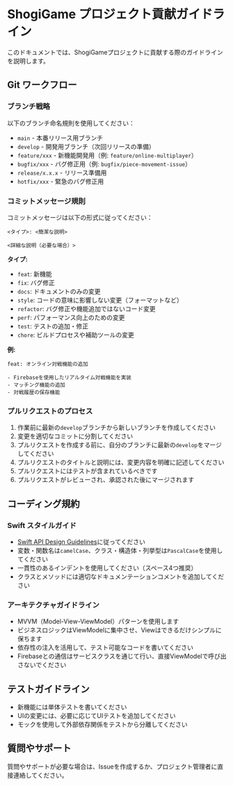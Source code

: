 # ShogiGame プロジェクト貢献ガイドライン

このドキュメントでは、ShogiGameプロジェクトに貢献する際のガイドラインを説明します。

## Git ワークフロー

### ブランチ戦略

以下のブランチ命名規則を使用してください：

- `main` - 本番リリース用ブランチ
- `develop` - 開発用ブランチ（次回リリースの準備）
- `feature/xxx` - 新機能開発用（例: `feature/online-multiplayer`）
- `bugfix/xxx` - バグ修正用（例: `bugfix/piece-movement-issue`）
- `release/x.x.x` - リリース準備用
- `hotfix/xxx` - 緊急のバグ修正用

### コミットメッセージ規則

コミットメッセージは以下の形式に従ってください：

```
<タイプ>: <簡潔な説明>

<詳細な説明（必要な場合）>
```

**タイプ:**
- `feat`: 新機能
- `fix`: バグ修正
- `docs`: ドキュメントのみの変更
- `style`: コードの意味に影響しない変更（フォーマットなど）
- `refactor`: バグ修正や機能追加ではないコード変更
- `perf`: パフォーマンス向上のための変更
- `test`: テストの追加・修正
- `chore`: ビルドプロセスや補助ツールの変更

**例:**
```
feat: オンライン対戦機能の追加

- Firebaseを使用したリアルタイム対戦機能を実装
- マッチング機能の追加
- 対戦履歴の保存機能
```

### プルリクエストのプロセス

1. 作業前に最新の`develop`ブランチから新しいブランチを作成してください
2. 変更を適切なコミットに分割してください
3. プルリクエストを作成する前に、自分のブランチに最新の`develop`をマージしてください
4. プルリクエストのタイトルと説明には、変更内容を明確に記述してください
5. プルリクエストにはテストが含まれているべきです
6. プルリクエストがレビューされ、承認された後にマージされます

## コーディング規約

### Swift スタイルガイド

- [Swift API Design Guidelines](https://swift.org/documentation/api-design-guidelines/)に従ってください
- 変数・関数名は`camelCase`、クラス・構造体・列挙型は`PascalCase`を使用してください
- 一貫性のあるインデントを使用してください（スペース4つ推奨）
- クラスとメソッドには適切なドキュメンテーションコメントを追加してください

### アーキテクチャガイドライン

- MVVM（Model-View-ViewModel）パターンを使用します
- ビジネスロジックはViewModelに集中させ、Viewはできるだけシンプルに保ちます
- 依存性の注入を活用して、テスト可能なコードを書いてください
- Firebaseとの通信はサービスクラスを通じて行い、直接ViewModelで呼び出さないでください

## テストガイドライン

- 新機能には単体テストを書いてください
- UIの変更には、必要に応じてUIテストを追加してください
- モックを使用して外部依存関係をテストから分離してください

## 質問やサポート

質問やサポートが必要な場合は、Issueを作成するか、プロジェクト管理者に直接連絡してください。
